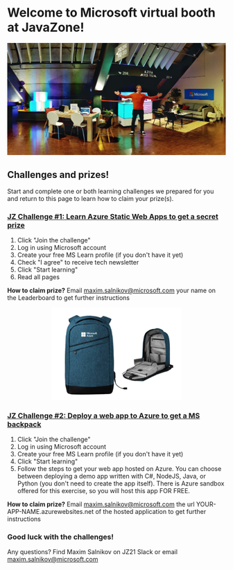 # Welcome to Microsoft virtual booth at JavaZone!

<p align="center">
    <img src="../assets/conference.jpg" width="600">
</p>

## Challenges and prizes!

Start and complete one or both learning challenges we prepared for you and return to this page to learn how to claim your prize(s).

### [JZ Challenge #1: Learn Azure Static Web Apps to get a secret prize](https://docs.microsoft.com/en-us/learn/challenges?ocid=aid3040683&id=34f240f3-566f-424c-82fe-01672466d00f)

1. Click "Join the challenge" 
2. Log in using Microsoft account
3. Create your free MS Learn profile (if you don't have it yet)
4. Check "I agree" to receive tech newsletter
5. Click "Start learning"
6. Read all pages

**How to claim prize?**
Email [maxim.salnikov@microsoft.com](mailto:maxim.salnikov@microsoft.com) your name on the Leaderboard to get further instructions

<p align="center">
    <img src="../assets/csc-prize-backpack.jpg" width="300">
</p>

### [JZ Challenge #2: Deploy a web app to Azure to get a MS backpack](https://docs.microsoft.com/en-us/learn/challenges?ocid=aid3040683&id=2e7537da-637b-4027-bc92-cb30b94acb6a)

1. Click "Join the challenge"
2. Log in using Microsoft account
3. Create your free MS Learn profile (if you don't have it yet)
4. Click "Start learning"
5. Follow the steps to get your web app hosted on Azure. You can choose between deploying a demo app written with C#, NodeJS, Java, or Python (you don't need to create the app itself). There is Azure sandbox offered for this exercise, so you will host this app FOR FREE.

**How to claim prize?**
Email [maxim.salnikov@microsoft.com](mailto:maxim.salnikov@microsoft.com) the url YOUR-APP-NAME.azurewebsites.net of the hosted application to get further instructions

### Good luck with the challenges!
Any questions? Find Maxim Salnikov on JZ21 Slack or email [maxim.salnikov@microsoft.com](mailto:maxim.salnikov@microsoft.com)
